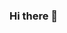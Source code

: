 ### Hi there 👋

<!--
**krlosl/krlosl** is a ✨ _special_ ✨ repository because its `README.md` (this file) appears on your GitHub profile.

Here are some ideas to get you started:
- 👋 Hi, i'm Carlos Luz.
- 🔭 I'm studying second grade of DAW (Advanced Web Development) at Paiporta, Valencia and i want to learn cibersecurity too.
- 🌱 I’m learning Java, HTML and CSS right now but i want to learn more lenguajes.
- 🤔 Im a young man that want to expand his knowledge about programming to be able to work.
- 📫 My main email is caarlosluzz@gmail.com, u can contact me there.

